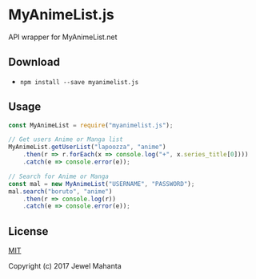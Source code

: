 # MyAnimeList.js
API wrapper for MyAnimeList.net

## Download
* `npm install --save myanimelist.js`

## Usage
```js
const MyAnimeList = require("myanimelist.js");

// Get users Anime or Manga list
MyAnimeList.getUserList("lapoozza", "anime")
    .then(r => r.forEach(x => console.log("+", x.series_title[0])))
    .catch(e => console.error(e));

// Search for Anime or Manga
const mal = new MyAnimeList("USERNAME", "PASSWORD");
mal.search("boruto", "anime")
    .then(r => console.log(r))
    .catch(e => console.error(e));
```

## License
[MIT](https://github.com/lap00zza/MyAnimeList.js/blob/master/LICENSE)

Copyright (c) 2017 Jewel Mahanta